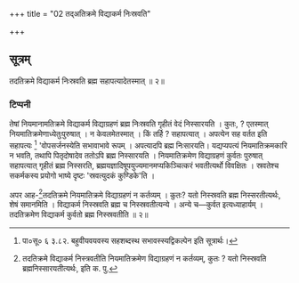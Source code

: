 +++
title = "02 तद्अतिक्रमे विद्याकर्म निःस्रवति"

+++
## सूत्रम्
तदतिक्रमे विद्याकर्म निःस्रवति ब्रह्म सहापत्यादेतस्मात् ॥ २॥  
### टिप्पनी
तेषां नियमानामतिक्रमे विद्याकर्म विद्याग्रहणं ब्रह्म निःस्रवति गृहीतं वेदं निस्सारयति । कुतः, ? एतस्मात् नियमातिक्रमेणाध्येतुःपुरुषात् । न केवलमेतस्मात् । किं तर्हि ? सहापत्यात् । अपत्येन सह वर्तत इति सहापत्यः [^१] 'वोपसर्जनस्येति सभावाभावे रूपम् । अपत्यादपि ब्रह्म निःसारयति। यद्यप्यपत्यं नियमातिक्रमकारि न भवति, तथापि पितृदोषादेव ततोऽपि ब्रह्म निस्सारयति । नियमातिक्रमेण विद्याग्रहणं कुर्वतः पुरुषात् सहापत्यात् गृहीतं ब्रह्म निस्सरति, ब्रह्मयज्ञादिषूपयुज्यमानमप्यकिञ्चित्करं भवतीत्यर्थो विवक्षितः । स्रवतेश्च सकर्मकस्य प्रयोगो भाष्ये दृष्टः 'स्रवत्युदकं कुण्डिके'ति ।  

अपर आह-[^२]तदतिक्रमे नियमातिक्रमे विद्याग्रहणं न कर्तव्यम् । कुतः? यतो निस्स्रवति ब्रह्म निस्सरतीत्यर्थः, शेषं समानमिति । विद्याकर्म निस्स्रवति ब्रह्म च निस्स्रवतीत्यन्ये । अन्ये च—कुर्वत इत्यध्याहार्यम् । तदतिक्रमेण विद्याकर्म कुर्वतो ब्रह्म निस्स्रवतीति ॥ २॥  


[^१]:  

    पा०सू० ६ ३.८२. बहुवीयवयवस्य सहशब्दस्थ सभावस्स्यद्विकल्पेन इति सूत्रार्थः।  

[^२]:

    तदतिक्रमे विद्याकर्म निस्त्रवतीति नियमातिक्रमेण विद्याग्रहणं न कर्तव्यम्, कुतः ? यतो निस्स्रवति ब्रह्मनिस्सारयतीत्यर्थः, इति क. पु.  
